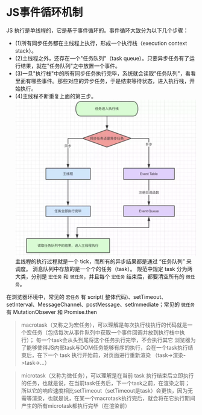 # JS事件循环机制
JS 执行是单线程的，它是基于事件循环的。事件循环大致分为以下几个步骤：<br />

+ (1)所有同步任务都在主线程上执行，形成一个执行栈（execution context stack）。
+ (2)主线程之外，还存在一个"任务队列"（task queue）。只要异步任务有了运行结果，就在"任务队列"之中放置一个事件。
+ (3)一旦"执行栈"中的所有同步任务执行完毕，系统就会读取"任务队列"，看看里面有哪些事件。那些对应的异步任务，于是结束等待状态，进入执行栈，开始执行。
+ (4)主线程不断重复上面的第三步。
![JS事件循环机制](../static/images/event-loop.png)
主线程的执行过程就是一个 tick，而所有的异步结果都是通过 “任务队列” 来调度。 消息队列中存放的是一个个的任务（task）。 规范中规定 task 分为两大类，分别是 `宏任务` 和 `微任务`，并且每个 `宏任务` 结束后，都要清空所有的 `微任务`。<br />

在浏览器环境中，常见的 `宏任务` 有 script( 整体代码)、setTimeout、setInterval、MessageChannel、postMessage、setImmediate；常见的 `微任务` 有 MutationObsever 和 Promise.then

> macrotask（又称之为宏任务），可以理解是每次执行栈执行的代码就是一个宏任务（包括每次从事件队列中获取一个事件回调并放到执行栈中执行）；
每一个task会从头到尾将这个任务执行完毕，不会执行其它
浏览器为了能够使得JS内部task与DOM任务能够有序的执行，会在一个task执行结束后，在下一个 task 执行开始前，对页面进行重新渲染 （task->渲染->task->…）

> microtask（又称为微任务），可以理解是在当前 task 执行结束后立即执行的任务，也就是说，在当前task任务后，下一个task之前，在渲染之前；
所以它的响应速度相比setTimeout（setTimeout是task）会更快，因为无需等渲染，也就是说，在某一个macrotask执行完后，就会将在它执行期间产生的所有microtask都执行完毕（在渲染前）